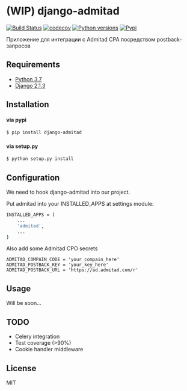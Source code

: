 # (WIP) django-admitad
[![Build Status](https://travis-ci.org/k0t3n/django-admitad.svg?branch=master)](https://travis-ci.org/k0t3n/django-admitad)
[![codecov](https://codecov.io/gh/k0t3n/django-admitad/branch/master/graph/badge.svg)](https://codecov.io/gh/k0t3n/django-admitad)
[![Python versions](https://img.shields.io/pypi/pyversions/django-admitad.svg)](https://pypi.python.org/pypi/django-admitad)
[![Pypi](https://img.shields.io/pypi/v/django-admitad.svg)](https://pypi.python.org/pypi/django-admitad)

Приложение для интеграции с Admitad CPA посредством postback-запросов

## Requirements

* [Python 3.7](https://www.python.org/downloads/release/python-370/)
* [Django 2.1.3](https://www.djangoproject.com/)

## Installation
#### via pypi
```sh
$ pip install django-admitad
```
#### via setup.py
```sh
$ python setup.py install
```

## Configuration
We need to hook django-admitad into our project.

Put admitad into your INSTALLED_APPS at settings module:
```sh
INSTALLED_APPS = (
    ...
    'admitad',
    ...
)
```
Also add some Admitad CPO secrets

```
ADMITAD_COMPAIN_CODE = 'your_compain_here'
ADMITAD_POSTBACK_KEY = 'your_key_here'
ADMITAD_POSTBACK_URL = 'https://ad.admitad.com/r'
```


## Usage
Will be soon...

## TODO
 * Celery integration
 * Test coverage (>90%)
 * Cookie handler middleware
 
## License
MIT
